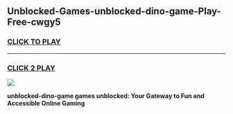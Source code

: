 
## Unblocked-Games-unblocked-dino-game-Play-Free-cwgy5
<h3>
<a href="https://premium76.site?title=unblocked-dino-game&ref=23A">CLICK TO PLAY</a></h3>
<hr>

<h3>
<a href="https://premium76.site?title=unblocked-dino-game&ref=23A">CLICK 2 PLAY</a>
  
</h3>

<a href="https://premium76.site?title=unblocked-dino-game&ref=23A"><img src="https://clearcache.store/games.png"></a>


**unblocked-dino-game games unblocked: Your Gateway to Fun and Accessible Online Gaming**
